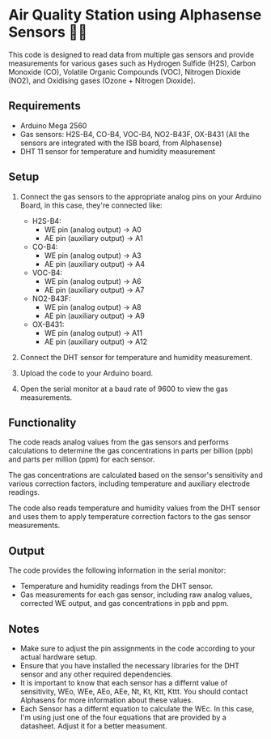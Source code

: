 # Air Quality Station using Alphasense Sensors 🍃💨

This code is designed to read data from multiple gas sensors and provide measurements for various gases such as Hydrogen Sulfide (H2S), Carbon Monoxide (CO), Volatile Organic Compounds (VOC), Nitrogen Dioxide (NO2), and Oxidising gases (Ozone + Nitrogen Dioxide).

## Requirements
- Arduino Mega 2560
- Gas sensors: H2S-B4, CO-B4, VOC-B4, NO2-B43F, OX-B431 (All the sensors are integrated with the ISB board, from Alphasense)
- DHT 11 sensor for temperature and humidity measurement

## Setup
1. Connect the gas sensors to the appropriate analog pins on your Arduino Board, in this case, they're connected like:
   - H2S-B4:
     - WE pin (analog output) -> A0
     - AE pin (auxiliary output) -> A1
   - CO-B4:
     - WE pin (analog output) -> A3
     - AE pin (auxiliary output) -> A4
   - VOC-B4:
     - WE pin (analog output) -> A6
     - AE pin (auxiliary output) -> A7
   - NO2-B43F:
     - WE pin (analog output) -> A8
     - AE pin (auxiliary output) -> A9
   - OX-B431:
     - WE pin (analog output) -> A11
     - AE pin (auxiliary output) -> A12

2. Connect the DHT sensor for temperature and humidity measurement.

3. Upload the code to your Arduino board.

4. Open the serial monitor at a baud rate of 9600 to view the gas measurements.

## Functionality
The code reads analog values from the gas sensors and performs calculations to determine the gas concentrations in parts per billion (ppb) and parts per million (ppm) for each sensor.

The gas concentrations are calculated based on the sensor's sensitivity and various correction factors, including temperature and auxiliary electrode readings.

The code also reads temperature and humidity values from the DHT sensor and uses them to apply temperature correction factors to the gas sensor measurements.

## Output
The code provides the following information in the serial monitor:
- Temperature and humidity readings from the DHT sensor.
- Gas measurements for each gas sensor, including raw analog values, corrected WE output, and gas concentrations in ppb and ppm.

## Notes
- Make sure to adjust the pin assignments in the code according to your actual hardware setup.
- Ensure that you have installed the necessary libraries for the DHT sensor and any other required dependencies.
- It is important to know that each sensor has a differnt value of sensitivity, WEo, WEe, AEo, AEe, Nt, Kt, Ktt, Kttt. You should contact Alphasens for more information about these values.
- Each Sensor has a differnt equation to calculate the WEc. In this case, I'm using just one of the four equations that are provided by a datasheet. Adjust it for a better measument.
